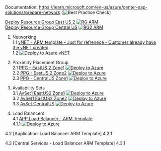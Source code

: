 Documentation: https://learn.microsoft.com/en-us/azure/center-sap-solutions/prepare-network (![Best Practice Check](https://azurequickstartsservice.blob.core.windows.net/badges/managementgroup-deployments/create-subscription/BestPracticeResult.svg))


[Deploy Resource Group East US 2](https://github.com/ge-duta/azure-acp-public/tree/master/ACP-499/ACP-502vNET/RG-ARM)
[![RG ARM](https://aka.ms/deploytoazurebutton)](https://portal.azure.com/#create/Microsoft.Template/uri/https%3A%2F%2Fraw.githubusercontent.com%2Fge-duta%2Fazure-acp-public%2Fmaster%2FACP-499%2FACP-502vNET%2FRG-ARM%2FRGtemplate.json)</br>
[Deploy Resource Group Central US](https://github.com/ge-duta/azure-acp-public/tree/master/ACP-499/ACP-502vNET/RG-ARM)
[![RG2 ARM](https://aka.ms/deploytoazurebutton)](https://portal.azure.com/#create/Microsoft.Template/uri/https%3A%2F%2Fraw.githubusercontent.com%2Fge-duta%2Fazure-acp-public%2Fmaster%2FACP-499%2FACP-502vNET%2FRG-ARM%2FRGtemplateCentralUS.json)

1. Networking <br/>
1.1 [vNET - ARM template - Just for refrenece - Customer already have the vNET created](https://github.com/ge-duta/azure-acp-public/tree/master/ACP-499/ACP-502vNET/vnet-subnets%20ARM)  
1.2 [![Deploy to Azure vNET](https://aka.ms/deploytoazurebutton)](https://portal.azure.com/#create/Microsoft.Template/uri/https%3A%2F%2Fraw.githubusercontent.com%2Fge-duta%2Fazure-acp-public%2Fmaster%2FACP-499%2FACP-502vNET%2Fvnet-subnets%2520ARM%2Fvnet-template.json)   


2. Proximity Placement Group  
2.1 [PPG - EastUS 2 Zone1](https://github.com/ge-duta/azure-acp-public/tree/master/ACP-499/ACP-502vNET/PPG-ARM)
[![Deploy to Azure ](https://aka.ms/deploytoazurebutton)](https://portal.azure.com/#create/Microsoft.Template/uri/https%3A%2F%2Fraw.githubusercontent.com%2Fge-duta%2Fazure-acp-public%2Fmaster%2FACP-499%2FACP-502vNET%2FPPG-ARM%2FPPG-template.json) </br>
2.2 [PPG - EastUS 2 Zone2](https://github.com/ge-duta/azure-acp-public/blob/master/ACP-499/ACP-502vNET/PPG-ARM/PPG-templateEUS2Zone2.json)
[![Deploy to Azure ](https://aka.ms/deploytoazurebutton)](https://portal.azure.com/#create/Microsoft.Template/uri/https%3A%2F%2Fraw.githubusercontent.com%2Fge-duta%2Fazure-acp-public%2Fmaster%2FACP-499%2FACP-502vNET%2FPPG-ARM%2FPPG-templateEUS2Zone2.json) </br>
2.3 [PPG - CentralUS Zone1](https://github.com/ge-duta/azure-acp-public/blob/master/ACP-499/ACP-502vNET/PPG-ARM/PPG-templateCentralUSZone1.json)
[![Deploy to Azure ](https://aka.ms/deploytoazurebutton)](https://portal.azure.com/#create/Microsoft.Template/uri/https%3A%2F%2Fraw.githubusercontent.com%2Fge-duta%2Fazure-acp-public%2Fmaster%2FACP-499%2FACP-502vNET%2FPPG-ARM%2FPPG-templateCentralUSZone1.json) </br>

3. Availability Sets  
3.1 [AvSet1 EastUS2 Zone1](https://github.com/ge-duta/azure-acp-public/tree/master/ACP-499/ACP-502vNET/AvSet-ARM)
[![Deploy to Azure ](https://aka.ms/deploytoazurebutton)](https://portal.azure.com/#create/Microsoft.Template/uri/https%3A%2F%2Fraw.githubusercontent.com%2Fge-duta%2Fazure-acp-public%2Fmaster%2FACP-499%2FACP-502vNET%2FAvSet-ARM%2FAvSet-ARM-template.json)  </br>
3.2 [AvSet1 EastUS2 Zone2](https://github.com/ge-duta/azure-acp-public/blob/master/ACP-499/ACP-502vNET/AvSet-ARM/AvSet-ARM-templateZone2.json)
[![Deploy to Azure ](https://aka.ms/deploytoazurebutton)](https://portal.azure.com/#create/Microsoft.Template/uri/https%3A%2F%2Fraw.githubusercontent.com%2Fge-duta%2Fazure-acp-public%2Fmaster%2FACP-499%2FACP-502vNET%2FAvSet-ARM%2FAvSet-ARM-templateZone2.json)  </br>
3.3 [AvSet CentralUS](https://github.com/ge-duta/azure-acp-public/blob/master/ACP-499/ACP-502vNET/AvSet-ARM/AvSet-ARM-templateCentralUS.json)
[![Deploy to Azure ](https://aka.ms/deploytoazurebutton)](https://portal.azure.com/#create/Microsoft.Template/uri/https%3A%2F%2Fraw.githubusercontent.com%2Fge-duta%2Fazure-acp-public%2Fmaster%2FACP-499%2FACP-502vNET%2FAvSet-ARM%2FAvSet-ARM-templateCentralUS.json)  </br>

4. Load Balancers  
4.1 [APP Load Balancer -  ARM Template](https://github.com/ge-duta/azure-acp-public/tree/master/ACP-499/ACP-502vNET/LB-APP)      
4.1.1 [![Deploy to Azure ](https://aka.ms/deploytoazurebutton)](https://portal.azure.com/#create/Microsoft.Template/uri/https%3A%2F%2Fraw.githubusercontent.com%2Fge-duta%2Fazure-acp-public%2Fmaster%2FACP-499%2FACP-502vNET%2FLB-APP%2Ftemplate.json)  

4.2 [Application-Load Balancer ARM Template]
4.2.1

4.3 [Central Services - Load Balancer ARM Template]
4.3.1
